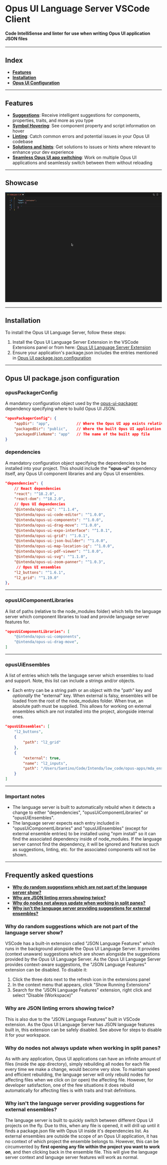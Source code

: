 # Opus UI Language Server VSCode Client

#### Code IntelliSense and linter for use when writing Opus UI application JSON files

---

## Index
- **[Features](#features)**
- **[Installation](#installation)**
- **[Opus UI Configuration](#installation)**

---

## Features

- **[Suggestions](#suggestions)**: Receive intelligent suggestions for components, properties, traits, and more as you type
- **[Symbol Hovering](#symbol-hovering)**: See component property and script information on hover
- **[Linting](#linting)**: Catch common errors and potential issues in your Opus UI codebase
- **[Solutions and hints](#solutions-and-hints)**: Get solutions to issues or hints where relevant to enhance your dev experience
- **[Seamless Opus UI app switching](#opus-ui-app-switching)**: Work on multiple Opus UI applications and seamlessly switch between them without reloading

---

## Showcase
![showcase](https://github.com/IntendaUK/opus-ui-language-server-vscode-client/blob/main/images/componentPrps.gif?raw=true)

---

## Installation

To install the Opus UI Language Server, follow these steps:
1. Install the Opus UI Language Server Extension in the VSCode Extensions panel or from here: [Opus UI Language Server Extension](https://marketplace.visualstudio.com/items?itemName=Intenda.opus-language-client-vscode)
2. Ensure your application's package.json includes the entries mentioned in [Opus UI package.json configuration](#opus-ui-packagejson-configuration)

---

## Opus UI package.json configuration

### opusPackagerConfig
A mandatory configuration object used by the [opus-ui-packager](https://github.com/IntendaUK/opus-ui-packager) dependency specifying where to build Opus UI JSON.

```json
"opusPackagerConfig": {
    "appDir": "app",            // Where the Opus UI app exists relative to the root of your project
    "packagedDir": "public",    // Where the built Opus UI application should be stored
    "packagedFileName": "app"   // The name of the built app file
}
```

### dependencies

A mandatory configuration object specifying the dependencies to be installed into your project. This should include the **"opus-ui"** dependency itself, any Opus UI component libraries and any Opus UI ensembles.

```json
"dependencies": {
    // React dependencies
    "react": "^18.2.0",
    "react-dom": "^18.2.0",
    // Opus UI dependencies
    "@intenda/opus-ui": "^1.1.4",
    "@intenda/opus-ui-code-editor": "^1.0.0",
    "@intenda/opus-ui-components": "^1.0.0",
    "@intenda/opus-ui-drag-move": "^1.0.0",
    "@intenda/opus-ui-expo-interface": "^1.0.1",
    "@intenda/opus-ui-grid": "^1.0.1",
    "@intenda/opus-ui-json-builder": "^1.0.0",
    "@intenda/opus-ui-map-location-iq": "^1.0.0",
    "@intenda/opus-ui-pdf-viewer": "^1.0.0",
    "@intenda/opus-ui-svg": "^1.1.0",
    "@intenda/opus-ui-zoom-panner": "^1.0.3",
     // Opus UI ensembles
    "l2_buttons": "^1.6.1",
    "l2_grid": "^1.19.0"
},
```
---

### opusUiComponentLibraries

A list of paths (relative to the node_modules folder) which tells the language server which component libraries to load and provide language server features for.

```json
"opusUiComponentLibraries": [
    "@intenda/opus-ui-components",
    "@intenda/opus-ui-drag-move",
]
```

---

### opusUiEnsembles

A list of entries which tells the language server which ensembles to load and support. Note, this list can include a strings and/or objects.
- Each entry can be a string path or an object with the "path" key and *optionally* the "external" key. When external is falsy, ensembles will be loaded from the root of the node_modules folder. When true, an absolute path must be supplied. This allows for working on external ensembles which are not installed into the project, alongside internal ones.

```json
"opusUiEnsembles": [
    "l2_buttons", 
    {
        "path": "l2_grid"
    },
    {
        "external": true,
        "name": "l2_inputs",
        "path": "/Users/Santino/Code/Intenda/low_code/opus-apps/mda_ensembles/l2_inputs"
    }
]
```
---

### Important notes

- The language server is built to automatically rebuild when it detects a change to either "dependencies", "opusUiComponentLibraries" or "opusUiEnsembles".
- The language server expects each entry included in "opusUiComponentLibraries" and "opusUiEnsembles" (except for external ensemble entries) to be installed using "npm install" so it can find the associated dependency inside of node_modules. If the language server cannot find the dependency, it will be ignored and features such as suggestions, linting, etc. for the associated components will not be shown.

---

## Frequently asked questions
- **[Why do random suggestions which are not part of the language server show?](#why-do-random-suggestions-which-are-not-part-of-the-language-server-show)**
- **[Why are JSON linting errors showing twice?](#why-are-json-linting-errors-showing-twice)**
- **[Why do nodes not always update when working in split panes?](#why-do-nodes-not-always-update-when-working-in-split-panes)**
- **[Why isn't the language server providing suggestions for external ensembles?](#why-isnt-the-language-server-providing-suggestions-for-external-ensembles)**

### Why do random suggestions which are not part of the language server show?

VSCode has a built-in extension called "JSON Language Features" which runs in the background alongside the Opus UI Language Server. It provides (context unaware) suggestions which are shown alongside the suggestions provided by the Opus UI Language Server. As the Opus UI Language Server provides context-aware suggestions, the "JSON Language Features" extension can be disabled. To disable it:
1. Click the three dots next to the refresh icon in the extensions panel
2. In the context menu that appears, click "Show Running Extensions"
3. Search for the "JSON Language Features" extension, right click and select "Disable (Workspace)"

### Why are JSON linting errors showing twice?

This is also due to the "JSON Language Features" built in VSCode extension. As the Opus UI Language Server has JSON language features built in, this extension can be safely disabled. See above for steps to disable it for your workspace.

### Why do nodes not always update when working in split panes?

As with any application, Opus UI applications can have an infinite amount of files (inside the app directory), simply rebuilding all nodes for each file every time we make a change, would become very slow. To maintain speed and efficient rebuilding, the language server will only rebuild nodes for affecting files when we click on (or open) the affecting file. However, for developer satisfaction, one of the few situations it does rebuild automatically for affecting files is with traits and trait definitions. 

### Why isn't the language server providing suggestions for external ensembles?

The language server is built to quickly switch between different Opus UI projects on the fly. Due to this, when any file is opened, it will drill up until it finds a package.json file with Opus UI inside it's dependencies list. As external ensembles are outside the scope of an Opus UI application, it has no context of which project the ensemble belongs to. However, this can be circumvented by **first opening any file within the project you want to work on**, and then clicking back in the ensemble file. This will give the language server context and language server features will work as normal.